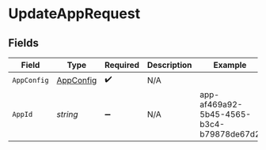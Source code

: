 # UpdateAppRequest


## Fields

| Field                                         | Type                                          | Required                                      | Description                                   | Example                                       |
| --------------------------------------------- | --------------------------------------------- | --------------------------------------------- | --------------------------------------------- | --------------------------------------------- |
| `AppConfig`                                   | [AppConfig](../../models/shared/AppConfig.md) | :heavy_check_mark:                            | N/A                                           |                                               |
| `AppId`                                       | *string*                                      | :heavy_minus_sign:                            | N/A                                           | app-af469a92-5b45-4565-b3c4-b79878de67d2      |
